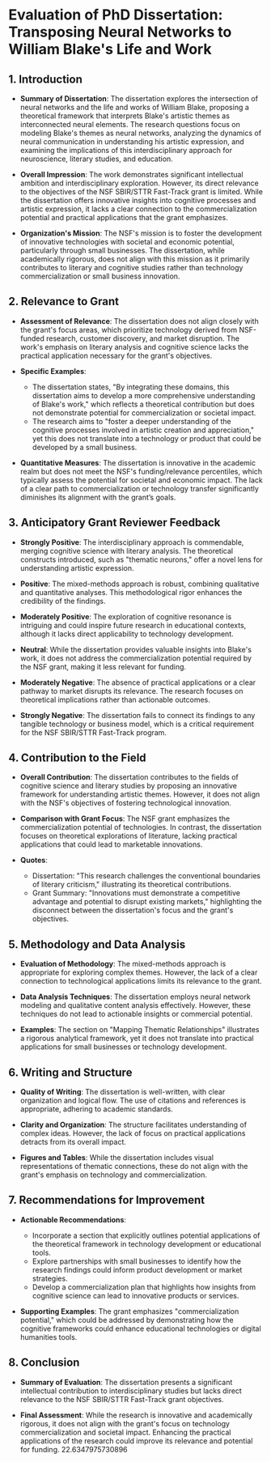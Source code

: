 # Evaluation of PhD Dissertation: Transposing Neural Networks to William Blake's Life and Work

## 1. Introduction
- **Summary of Dissertation**: The dissertation explores the intersection of neural networks and the life and works of William Blake, proposing a theoretical framework that interprets Blake's artistic themes as interconnected neural elements. The research questions focus on modeling Blake's themes as neural networks, analyzing the dynamics of neural communication in understanding his artistic expression, and examining the implications of this interdisciplinary approach for neuroscience, literary studies, and education.
  
- **Overall Impression**: The work demonstrates significant intellectual ambition and interdisciplinary exploration. However, its direct relevance to the objectives of the NSF SBIR/STTR Fast-Track grant is limited. While the dissertation offers innovative insights into cognitive processes and artistic expression, it lacks a clear connection to the commercialization potential and practical applications that the grant emphasizes.

- **Organization's Mission**: The NSF's mission is to foster the development of innovative technologies with societal and economic potential, particularly through small businesses. The dissertation, while academically rigorous, does not align with this mission as it primarily contributes to literary and cognitive studies rather than technology commercialization or small business innovation.

## 2. Relevance to Grant
- **Assessment of Relevance**: The dissertation does not align closely with the grant's focus areas, which prioritize technology derived from NSF-funded research, customer discovery, and market disruption. The work's emphasis on literary analysis and cognitive science lacks the practical application necessary for the grant's objectives.

- **Specific Examples**:
  - The dissertation states, "By integrating these domains, this dissertation aims to develop a more comprehensive understanding of Blake's work," which reflects a theoretical contribution but does not demonstrate potential for commercialization or societal impact.
  - The research aims to "foster a deeper understanding of the cognitive processes involved in artistic creation and appreciation," yet this does not translate into a technology or product that could be developed by a small business.

- **Quantitative Measures**: The dissertation is innovative in the academic realm but does not meet the NSF's funding/relevance percentiles, which typically assess the potential for societal and economic impact. The lack of a clear path to commercialization or technology transfer significantly diminishes its alignment with the grant’s goals.

## 3. Anticipatory Grant Reviewer Feedback
- **Strongly Positive**: The interdisciplinary approach is commendable, merging cognitive science with literary analysis. The theoretical constructs introduced, such as "thematic neurons," offer a novel lens for understanding artistic expression.
  
- **Positive**: The mixed-methods approach is robust, combining qualitative and quantitative analyses. This methodological rigor enhances the credibility of the findings.

- **Moderately Positive**: The exploration of cognitive resonance is intriguing and could inspire future research in educational contexts, although it lacks direct applicability to technology development.

- **Neutral**: While the dissertation provides valuable insights into Blake's work, it does not address the commercialization potential required by the NSF grant, making it less relevant for funding.

- **Moderately Negative**: The absence of practical applications or a clear pathway to market disrupts its relevance. The research focuses on theoretical implications rather than actionable outcomes.

- **Strongly Negative**: The dissertation fails to connect its findings to any tangible technology or business model, which is a critical requirement for the NSF SBIR/STTR Fast-Track program.

## 4. Contribution to the Field
- **Overall Contribution**: The dissertation contributes to the fields of cognitive science and literary studies by proposing an innovative framework for understanding artistic themes. However, it does not align with the NSF's objectives of fostering technological innovation.

- **Comparison with Grant Focus**: The NSF grant emphasizes the commercialization potential of technologies. In contrast, the dissertation focuses on theoretical explorations of literature, lacking practical applications that could lead to marketable innovations.

- **Quotes**:
  - Dissertation: "This research challenges the conventional boundaries of literary criticism," illustrating its theoretical contributions.
  - Grant Summary: "Innovations must demonstrate a competitive advantage and potential to disrupt existing markets," highlighting the disconnect between the dissertation's focus and the grant's objectives.

## 5. Methodology and Data Analysis
- **Evaluation of Methodology**: The mixed-methods approach is appropriate for exploring complex themes. However, the lack of a clear connection to technological applications limits its relevance to the grant.

- **Data Analysis Techniques**: The dissertation employs neural network modeling and qualitative content analysis effectively. However, these techniques do not lead to actionable insights or commercial potential.

- **Examples**: The section on "Mapping Thematic Relationships" illustrates a rigorous analytical framework, yet it does not translate into practical applications for small businesses or technology development.

## 6. Writing and Structure
- **Quality of Writing**: The dissertation is well-written, with clear organization and logical flow. The use of citations and references is appropriate, adhering to academic standards.

- **Clarity and Organization**: The structure facilitates understanding of complex ideas. However, the lack of focus on practical applications detracts from its overall impact.

- **Figures and Tables**: While the dissertation includes visual representations of thematic connections, these do not align with the grant's emphasis on technology and commercialization.

## 7. Recommendations for Improvement
- **Actionable Recommendations**:
  - Incorporate a section that explicitly outlines potential applications of the theoretical framework in technology development or educational tools.
  - Explore partnerships with small businesses to identify how the research findings could inform product development or market strategies.
  - Develop a commercialization plan that highlights how insights from cognitive science can lead to innovative products or services.

- **Supporting Examples**: The grant emphasizes "commercialization potential," which could be addressed by demonstrating how the cognitive frameworks could enhance educational technologies or digital humanities tools.

## 8. Conclusion
- **Summary of Evaluation**: The dissertation presents a significant intellectual contribution to interdisciplinary studies but lacks direct relevance to the NSF SBIR/STTR Fast-Track grant objectives. 

- **Final Assessment**: While the research is innovative and academically rigorous, it does not align with the grant's focus on technology commercialization and societal impact. Enhancing the practical applications of the research could improve its relevance and potential for funding. 22.6347975730896